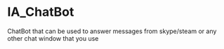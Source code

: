 # IA_ChatBot
ChatBot that can be used to answer messages from skype/steam or any other chat window that you use
